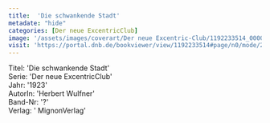 ```yaml
---
title:  'Die schwankende Stadt'
metadate: "hide"
categories: [Der neue ExcentricClub]
image: '/assets/images/coverart/Der neue Excentric-Club/1192233514_00000010.jpg'
visit: 'https://portal.dnb.de/bookviewer/view/1192233514#page/n0/mode/2up'
---
```

Titel: 'Die schwankende Stadt' <br>
Serie: 'Der neue ExcentricClub' <br>
Jahr: '1923' <br>
AutorIn: 'Herbert Wulfner' <br>
Band-Nr: '?' <br>
Verlag: ' MignonVerlag'